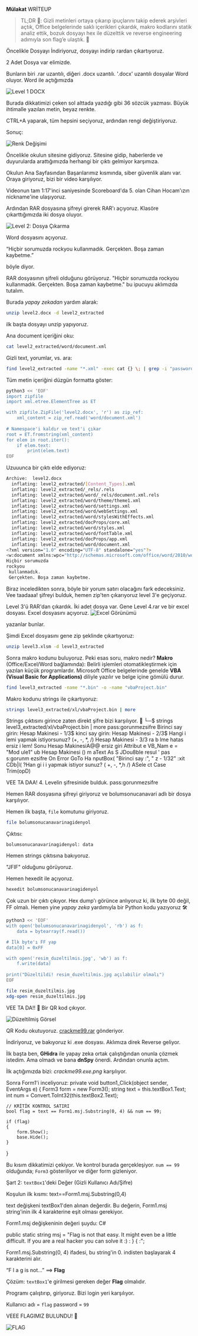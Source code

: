 **Mülakat** WRİTEUP

> TL;DR 🚀: Gizli metinleri ortaya çıkarıp ipuçlarını takip ederek arşivleri açtık, Office belgelerinde saklı içerikleri çıkardık, makro kodlarını statik analiz ettik, bozuk dosyayı hex ile düzelttik ve reverse engineering adımıyla son flag’e ulaştık. 🎯

Öncelikle Dosyayı İndiriyoruz, dosyayı indirip rardan çıkartıyoruz.

2 Adet Dosya var elimizde.

Bunların biri .rar uzantılı, diğeri .docx uzantılı. '.docx' uzantılı dosyalar Word oluyor. Word ile açtığımızda

![Level 1 DOCX](resimler/level1docx.png)

Burada dikkatimizi çeken sol alttada yazdığı gibi 36 sözcük yazması. Büyük ihtimalle yazılan metin, beyaz renkte.

CTRL+A yaparak, tüm hepsini seçiyoruz, ardından rengi değiştiriyoruz.

Sonuç:

![Renk Değişimi](resimler/level1docxrenkdegisimi.png)

Öncelikle okulun sitesine gidiyoruz. Sitesine gidip, haberlerde ve duyurularda arattığımızda herhangi bir çıktı gelmiyor karşımıza.

Okulun Ana Sayfasından Başarılarımız kısmında, siber güvenlik alanı var. Oraya giriyoruz, bizi bir video karşılıyor.

Videonun tam 1:17'inci saniyesinde Scoreboard'da 5. olan Cihan Hocam'ızın nickname'ine ulaşıyoruz.

Ardından RAR dosyasına şifreyi girerek RAR'ı açıyoruz. Klasöre çıkarttığımızda iki dosya oluyor.

![Level 2: Dosya Çıkarma](resimler/level2-dosyacikarma.png)

Word dosyasını açıyoruz. 

“Hiçbir sorumuzda rockyou kullanmadık. Gerçekten. Boşa zaman kaybetme.”

böyle diyor. 

RAR dosyasının şifreli olduğunu görüyoruz. "Hiçbir sorumuzda rockyou kullanmadık. Gerçekten. Boşa zaman kaybetme." bu ipucuyu aklımızda tutalım.

Burada *yapay zekadan* yardım alarak:
```bash
unzip level2.docx -d level2_extracted
```

ilk başta dosyayı unzip yapıyoruz.

Ana document içeriğini oku:
```bash
cat level2_extracted/word/document.xml
```

Gizli text, yorumlar, vs. ara:
```bash
find level2_extracted -name "*.xml" -exec cat {} \; | grep -i "password\|pass\|hint\|flag\|key"
```

Tüm metin içeriğini düzgün formatta göster:
```bash
python3 << 'EOF'
import zipfile
import xml.etree.ElementTree as ET

with zipfile.ZipFile('level2.docx', 'r') as zip_ref:
    xml_content = zip_ref.read('word/document.xml')
    
# Namespace'i kaldır ve text'i çıkar
root = ET.fromstring(xml_content)
for elem in root.iter():
    if elem.text:
        print(elem.text)
EOF
```

Uzuuunca bir çıktı elde ediyoruz:
```bash
Archive:  level2.docx
  inflating: level2_extracted/[Content_Types].xml  
  inflating: level2_extracted/_rels/.rels  
  inflating: level2_extracted/word/_rels/document.xml.rels  
  inflating: level2_extracted/word/theme/theme1.xml  
  inflating: level2_extracted/word/settings.xml  
  inflating: level2_extracted/word/webSettings.xml  
  inflating: level2_extracted/word/stylesWithEffects.xml  
  inflating: level2_extracted/docProps/core.xml  
  inflating: level2_extracted/word/styles.xml  
  inflating: level2_extracted/word/fontTable.xml  
  inflating: level2_extracted/docProps/app.xml  
  inflating: level2_extracted/word/document.xml  
<?xml version="1.0" encoding="UTF-8" standalone="yes"?>
<w:document xmlns:wpc="http://schemas.microsoft.com/office/word/2010/wordprocessingCanvas" xmlns:mc="http://schemas.openxmlformats.org/markup-compatibility/2006" xmlns:o="urn:schemas-microsoft-com:office:office" xmlns:r="http://schemas.openxmlformats.org/officeDocument/2006/relationships" xmlns:m="http://schemas.openxmlformats.org/officeDocument/2006/math" xmlns:v="urn:schemas-microsoft-com:vml" xmlns:wp14="http://schemas.microsoft.com/office/word/2010/wordprocessingDrawing" xmlns:wp="http://schemas.openxmlformats.org/drawingml/2006/wordprocessingDrawing" xmlns:w10="urn:schemas-microsoft-com:office:word" xmlns:w="http://schemas.openxmlformats.org/wordprocessingml/2006/main" xmlns:w14="http://schemas.microsoft.com/office/word/2010/wordml" xmlns:wpg="http://schemas.microsoft.com/office/word/2010/wordprocessingGroup" xmlns:wpi="http://schemas.microsoft.com/office/word/2010/wordprocessingInk" xmlns:wne="http://schemas.microsoft.com/office/word/2006/wordml" xmlns:wps="http://schemas.microsoft.com/office/word/2010/wordprocessingShape" mc:Ignorable="w14 wp14"><w:body><w:p w:rsidR="00166D34" w:rsidRDefault="008830E5"><w:r><w:t xml:space="preserve">Hiçbir sorumuzda </w:t></w:r><w:proofErr w:type="spellStart"/><w:r><w:t>rockyou</w:t></w:r><w:proofErr w:type="spellEnd"/><w:r><w:t xml:space="preserve"> kullanmadık.</w:t></w:r><w:r w:rsidR="00C17CD2"><w:t xml:space="preserve"> Gerçekten. Boşa zaman kaybetme.</w:t></w:r><w:bookmarkStart w:id="0" w:name="_GoBack"/><w:bookmarkEnd w:id="0"/></w:p><w:sectPr w:rsidR="00166D34"><w:pgSz w:w="11906" w:h="16838"/><w:pgMar w:top="1417" w:right="1417" w:bottom="1417" w:left="1417" w:header="708" w:footer="708" w:gutter="0"/><w:cols w:space="708"/><w:docGrid w:linePitch="360"/></w:sectPr><!--  sifremiz:abce1286Fnmg!aaRfKCstugASX  --></w:body></w:document><cp:coreProperties xmlns:cp="http://schemas.openxmlformats.org/package/2006/metadata/core-properties" xmlns:dc="http://purl.org/dc/elements/1.1/" xmlns:dcterms="http://purl.org/dc/terms/" xmlns:dcmitype="http://purl.org/dc/dcmitype/" xmlns:xsi="http://www.w3.org/2001/XMLSchema-instance"><dc:title></dc:title><dc:subject></dc:subject><dc:creator>ThoR</dc:creator><cp:keywords></cp:keywords><dc:description></dc:description><cp:lastModifiedBy>ThoR</cp:lastModifiedBy><cp:revision>3</cp:revision><dcterms:created xsi:type="dcterms:W3CDTF">2025-10-10T06:48:00Z</dcterms:created><dcterms:modified xsi:type="dcterms:W3CDTF">2025-10-10T06:48:00Z</dcterms:modified></cp:coreProperties><?xml version="1.0" encoding="UTF-8" standalone="yes"?>
Hiçbir sorumuzda 
rockyou
 kullanmadık.
 Gerçekten. Boşa zaman kaybetme.
```

Biraz inceledikten sonra, <!--  sifremiz:abce1286Fnmg!aaRfKCstugASX  --> böyle bir yorum satırı olacağını fark edeceksiniz.
Vee taadaaa! şifreyi bulduk, hemen zip'ten çıkarıyoruz level 3'e geçiyoruz.

Level 3'ü RAR'dan çıkardık. İki adet dosya var. Gene Level 4.rar ve bir excel dosyası.
Excel dosyasını açıyoruz. 
![Excel Görünümü](resimler/level4.png)

yazanlar bunlar. 

Şimdi Excel dosyasını gene zip şeklinde çıkartıyoruz:
```bash
unzip level3.xlsm -d level3_extracted
```

Sonra makro kodunu buluyoruz. Peki esas soru, makro nedir?
**Makro** (Office/Excel/Word bağlamında): Belirli işlemleri otomatikleştirmek için yazılan küçük programlardır. Microsoft Office belgelerinde genelde **VBA (Visual Basic for Applications)** diliyle yazılır ve belge içine gömülü durur.

```bash
find level3_extracted -name "*.bin" -o -name "vbaProject.bin"
```

Makro kodunu strings ile çıkartıyoruz:
```bash
strings level3_extracted/xl/vbaProject.bin | more
```

Strings çıktısını girince zaten direkt şifre bizi karşılıyor. 🔑
└─$ strings level3_extracted/xl/vbaProject.bin | more
 pass:gorunmezsifre
Birinci say
 girin:
Hesap Makinesi - 1/3$
kinci say
 girin:
Hesap Makinesi - 2/3$
Hangi i
lemi yapmak istiyorsunuz? (+, -, *, /)
Hesap Makinesi - 3/3
ra b
lme hatas
ersiz i
lem!
Sonu
Hesap MakinesiA@@
ersiz giri
Attribut
e VB_Nam
e = "Mod
ule1"
ub Hesap
Makinesi ()
m aText 
As S
JDou8ble
resul
' pas
s:gorunm
ezsifre
On Error
 GoTo Ha
nputBox(
"Birinci
 say
:", "
z - 1/32"
:xit 
CDb|l(
        ?Han
gi i
i yapmak
 istiyor
sunuz? (
+, -, *,h /)
ASele
ct Case 
Trim(opD)

VEE TA DAA! 4. Levelin şifresinide bulduk.
pass:gorunmezsifre

Hemen RAR dosyasına şifreyi giriyoruz ve bolumsonucanavari adlı bir dosya karşılıyor.

Hemen ilk başta, `file` komutunu giriyoruz.
```bash
file bolumsonucanavarinagidenyol
```
Çıktısı:
```
bolumsonucanavarinagidenyol: data
```

Hemen strings çıktısına bakıyoruz.

"JFIF" olduğunu görüyoruz.

Hemen hexedit ile açıyoruz.
```bash
hexedit bolumsonucanavarinagidenyol
```
Çok uzun bir çıktı çıkıyor.
Hex dump'ı görünce anlıyoruz ki, ilk byte 00 değil, FF olmalı. Hemen yine *yapay zeka* yardımıyla bir Python kodu yazıyoruz 🛠️

```bash
python3 << 'EOF'
with open('bolumsonucanavarinagidenyol', 'rb') as f:
    data = bytearray(f.read())

# İlk byte'ı FF yap
data[0] = 0xFF

with open('resim_duzeltilmis.jpg', 'wb') as f:
    f.write(data)
    
print("Düzeltildi! resim_duzeltilmis.jpg açılabilir olmalı")
EOF
```

```bash
file resim_duzeltilmis.jpg
xdg-open resim_duzeltilmis.jpg
```

VEE TA DA!! 🎉 Bir QR kod çıkıyor. 

![Düzeltilmiş Görsel](resimler/resim_duzeltilmis.jpg)

QR Kodu okutuyoruz. [crackme99.rar](https://github.com/cihangungor/pitoctf/blob/main/crackme99.rar) gönderiyor.

İndiriyoruz, ve bakıyoruz ki .exe dosyası. Aklımıza direk Reverse geliyor.

İlk başta ben, **GHidra** ile yapay zeka ortak çalıştığından onunla çözmek istedim. Ama olmadı ve bana **dnSpy** önerdi. Ardından onunla açtım. 

İlk açtığımızda bizi: _crackme99.exe.png_ karşılıyor.

Sonra Form1'i inceliyoruz: 
private void button1_Click(object sender, EventArgs e)
{
    Form3 form = new Form3();
    string text = this.textBox1.Text;
    int num = Convert.ToInt32(this.textBox2.Text);

    // KRİTİK KONTROL SATIRI
    bool flag = text == Form1.msj.Substring(0, 4) && num == 99;

    if (flag)
    {
        form.Show();
        base.Hide();
    }
}

Bu kısım dikkatimizi çekiyor. Ve kontrol burada gerçekleşiyor. `num == 99` olduğunda; `Form3` gösteriliyor ve diğer form gizleniyor.

Şart 2: `textBox1`'deki Değer (Gizli Kullanıcı Adı/Şifre)

Koşulun ilk kısmı:
text==Form1.msj.Substring(0,4)

text değişkeni textBox1'den alınan değerdir. Bu değerin, Form1.msj string'inin ilk 4 karakterine eşit olması gerekiyor.

Form1.msj değişkeninin değeri şuydu:
C#

public static string msj = "Flag is not that easy. It might even be a little difficult. If you are a real hacker you can solve it :) : } { :";

Form1.msj.Substring(0, 4) ifadesi, bu string'in 0. indisten başlayarak 4 karakterini alır.

“F l a g is not...” ⟹ **Flag**

Çözüm: `textBox1`'e girilmesi gereken değer **Flag** olmalıdır.

Programı çalıştırıp, giriyoruz. Bizi login yeri karşılıyor.

Kullanıcı adı = `flag`
password = `99`

VEEE FLAGIMIZ BULUNDU! 🏁

![FLAG](resimler/flag.jpg)

